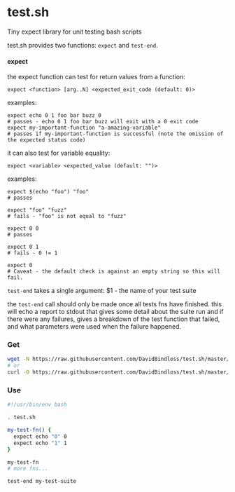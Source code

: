 # test.sh
Tiny expect library for unit testing bash scripts

test.sh provides two functions: `expect` and `test-end`.

#### expect

the expect function can test for return values from a function:

`expect <function> [arg..N] <expected_exit_code (default: 0)>`

examples:
```
expect echo 0 1 foo bar buzz 0
# passes - echo 0 1 foo bar buzz will exit with a 0 exit code
expect my-important-function "a-amazing-variable"
# passes if my-important-function is successful (note the omission of the expected status code)
```

it can also test for variable equality:

`expect <variable> <expected_value (default: "")>`

examples:
```
expect $(echo "foo") "foo"
# passes

expect "foo" "fuzz"
# fails - "foo" is not equal to "fuzz"

expect 0 0
# passes

expect 0 1
# fails - 0 != 1

expect 0
# Caveat - the default check is against an empty string so this will fail.
```

`test-end` takes a single argument:
$1 - the name of your test suite

the `test-end` call should only be made once all tests fns have finished. 
this will echo a report to stdout that gives some detail about the suite run
and if there were any failures, gives a breakdown of the test function that
failed, and what parameters were used when the failure happened.

### Get
```bash
wget -N https://raw.githubusercontent.com/DavidBindloss/test.sh/master/test.sh
# or
curl -O https://raw.githubusercontent.com/DavidBindloss/test.sh/master/test.sh
```

### Use
```bash
#!/usr/bin/env bash

. test.sh

my-test-fn() {
  expect echo "0" 0
  expect echo "1" 1
}

my-test-fn
# more fns...

test-end my-test-suite

```

